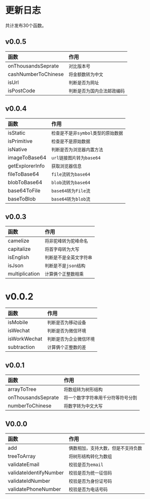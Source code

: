 # 更新日志

共计发布30个函数。

## v0.0.5

|函数|作用|
|:--------------------------------------|:--------------------------------------------------|
|onThousandsSeprate                     | ```对比版本号```                                   |
|cashNumberToChinese                    | ```将金额数转为中文```                             |
|isUrl                                  | ```判断是否为网址```                               |
|isPostCode                             | ```判断是否为国内合法邮政编码```                    |

## v0.0.4

|函数|作用|
|:--------------------------------------|:--------------------------------------------------|
|isStatic                               | ```检查是不是非symbol类型的原始数据```              |
|isPrimitive                            | ```检查是不是原始数据```                            |
|isNative                               | ```判断是否为浏览器内置方法```                      |
|imageToBase64                          | ```url链接图片转为base64```                        |
|getExplorerInfo                        | ```获取浏览器信息```                               |
|fileToBase64                           | ```file流转为base64```                             |
|blobToBase64                           | ```blob流转为base64```                             |
|base64ToFile                           | ```base64转为File流```                             |
|baseToBlob                             | ```base64转为blob流```                             |

## v0.0.3

|函数|作用|
|:--------------------------------------|:--------------------------------------------------|
|camelize                               | ```将非驼峰转为驼峰命名```                          |
|capitalize                             | ```将首字母转为大写```                              |
|isEnglish                              | ```判断是不是全英文字符串```                        |
|isJson                                 | ```判断是不是json结构```                           |
|multiplication                         | ```计算俩个正整数相乘```                            |


# v0.0.2 

|函数|作用|
|:--------------------------------------|:--------------------------------------------------|
|isMobile                               | ```判断是否为移动设备```                            |
|isWechat                               | ```判断是否为微信环境```                            |
|isWorkWechat                           | ```判断是否为企业微信环境```                        |
|subtraction                            | ```计算俩个正整数的差```                            |

## v0.0.1

|函数|作用|
|:--------------------------------------|:--------------------------------------------------|
|arrayToTree                            | ```将数组转为树形结构```                            |
|onThousandsSeprate                     | ```将一个数字字符串用千分符等符号分割```             |
|numberToChinese                        | ```将数字转为中文大写```                            |

## V0.0.0

|函数|作用|
|:--------------------------------------|:--------------------------------------------------|
|add                                    | ```俩数相加，支持大数，但是不支持负数```             |
|treeToArray                            | ```将树形结构转化为数组```                          |
|validateEmail                          | ```校验是否为email```                              |
|validateIdentifyNumber                 | ```校验是否为统一征信码```                          |
|validateIdNumber                       | ```校验是否为身份证号码```                          |
|validatePhoneNumber                    | ```校验是否为电话号码```                            |
